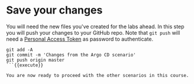 # Save your changes

You will need the new files you've created for the labs ahead. In this step you will push your changes to your GitHub repo.
Note that `git push` will need a [Personal Access Token](https://github.com/settings/tokens) as password to authenticate.

```
git add -A
git commit -m 'Changes from the Argo CD scenario'
git push origin master
```{{execute}}

You are now ready to proceed with the other scenarios in this course.
